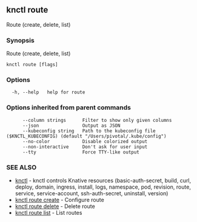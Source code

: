 ## knctl route

Route (create, delete, list)

### Synopsis

Route (create, delete, list)

```
knctl route [flags]
```

### Options

```
  -h, --help   help for route
```

### Options inherited from parent commands

```
      --column strings      Filter to show only given columns
      --json                Output as JSON
      --kubeconfig string   Path to the kubeconfig file ($KNCTL_KUBECONFIG) (default "/Users/pivotal/.kube/config")
      --no-color            Disable colorized output
      --non-interactive     Don't ask for user input
      --tty                 Force TTY-like output
```

### SEE ALSO

* [knctl](knctl.md)	 - knctl controls Knative resources (basic-auth-secret, build, curl, deploy, domain, ingress, install, logs, namespace, pod, revision, route, service, service-account, ssh-auth-secret, uninstall, version)
* [knctl route create](knctl_route_create.md)	 - Configure route
* [knctl route delete](knctl_route_delete.md)	 - Delete route
* [knctl route list](knctl_route_list.md)	 - List routes

